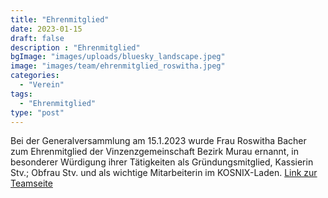 ```yaml
---
title: "Ehrenmitglied"
date: 2023-01-15
draft: false
description : "Ehrenmitglied"
bgImage: "images/uploads/bluesky_landscape.jpeg"
image: "images/team/ehrenmitglied_roswitha.jpeg"
categories: 
  - "Verein"
tags:
  - "Ehrenmitglied"
type: "post"
---
```

 <!--more-->
Bei der Generalversammlung am 15.1.2023 wurde Frau Roswitha Bacher zum Ehrenmitglied der Vinzenzgemeinschaft Bezirk Murau ernannt, in besonderer Würdigung ihrer Tätigkeiten als Gründungsmitglied, Kassierin Stv.; Obfrau Stv. und als wichtige Mitarbeiterin im KOSNIX-Laden.
[Link zur Teamseite](https://www.vinzi-wuestenrose.at/about/)

  